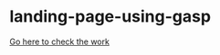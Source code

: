 # landing-page-using-gasp

[Go here to check the work](https://codepen.io/Ishrat_Pinky/pen/VwmqeQJ)
